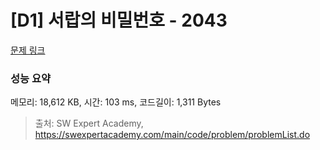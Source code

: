 # [D1] 서랍의 비밀번호 - 2043 

[문제 링크](https://swexpertacademy.com/main/code/problem/problemDetail.do?contestProbId=AV5QJ_8KAx8DFAUq) 

### 성능 요약

메모리: 18,612 KB, 시간: 103 ms, 코드길이: 1,311 Bytes



> 출처: SW Expert Academy, https://swexpertacademy.com/main/code/problem/problemList.do